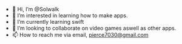 - 👋 Hi, I’m @Solwalk
- 👀 I’m interested in learning how to make apps.
- 🌱 I’m currently learning swift
- 💞️ I’m looking to collaborate on video games aswell as other apps.
- 📫 How to reach me via email, pierce7030@gmail.com

<!---
Solwalk/Solwalk is a ✨ special ✨ repository because its `README.md` (this file) appears on your GitHub profile.
You can click the Preview link to take a look at your changes.
--->
